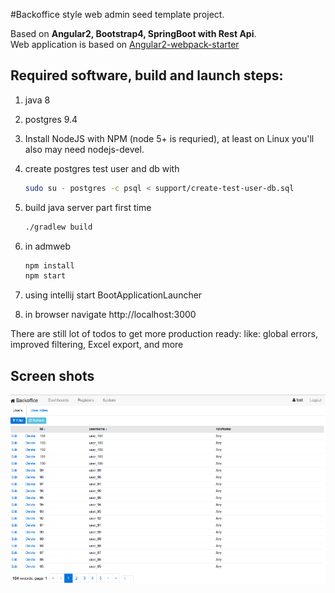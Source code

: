 
#Backoffice style web admin seed template project.

Based on **Angular2, Bootstrap4, SpringBoot with Rest Api**.  
Web application is based on  [Angular2-webpack-starter](https://github.com/AngularClass/angular2-webpack-starter) 

## Required software, build and launch steps:

1. java 8
2. postgres 9.4
3. Install NodeJS with NPM (node 5+ is requried),
   at least on Linux you'll also may need nodejs-devel.
4. create postgres test user and db with

	```bash 
	sudo su - postgres -c psql < support/create-test-user-db.sql
	```
5. build java server part first time

	```bash 
	./gradlew build   
	```
7. in admweb

	```bash 
	npm install 
	npm start  
	```
9. using intellij start BootApplicationLauncher
10. in browser navigate http://localhost:3000

There are still lot of todos to get more production ready:
like: global errors, improved filtering, Excel export, and more


## Screen shots

<img src="support/screenshot-users.png" />